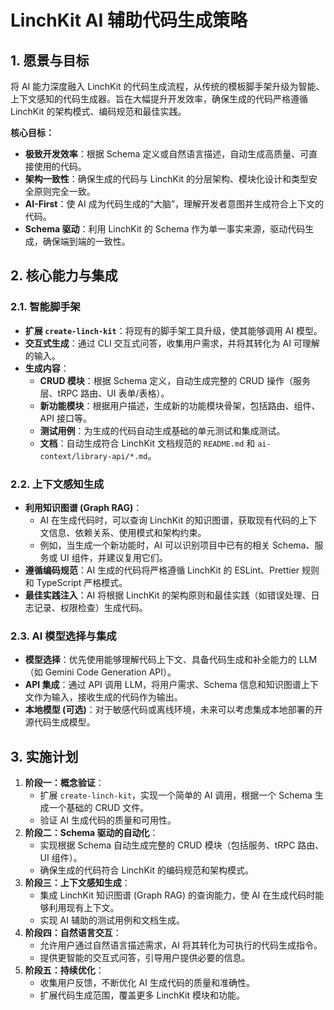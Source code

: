 # LinchKit AI 辅助代码生成策略

## 1. 愿景与目标

将 AI 能力深度融入 LinchKit 的代码生成流程，从传统的模板脚手架升级为智能、上下文感知的代码生成器。旨在大幅提升开发效率，确保生成的代码严格遵循 LinchKit 的架构模式、编码规范和最佳实践。

**核心目标：**
*   **极致开发效率**：根据 Schema 定义或自然语言描述，自动生成高质量、可直接使用的代码。
*   **架构一致性**：确保生成的代码与 LinchKit 的分层架构、模块化设计和类型安全原则完全一致。
*   **AI-First**：使 AI 成为代码生成的“大脑”，理解开发者意图并生成符合上下文的代码。
*   **Schema 驱动**：利用 LinchKit 的 Schema 作为单一事实来源，驱动代码生成，确保端到端的一致性。

## 2. 核心能力与集成

### 2.1. 智能脚手架

*   **扩展 `create-linch-kit`**：将现有的脚手架工具升级，使其能够调用 AI 模型。
*   **交互式生成**：通过 CLI 交互式问答，收集用户需求，并将其转化为 AI 可理解的输入。
*   **生成内容**：
    *   **CRUD 模块**：根据 Schema 定义，自动生成完整的 CRUD 操作（服务层、tRPC 路由、UI 表单/表格）。
    *   **新功能模块**：根据用户描述，生成新的功能模块骨架，包括路由、组件、API 接口等。
    *   **测试用例**：为生成的代码自动生成基础的单元测试和集成测试。
    *   **文档**：自动生成符合 LinchKit 文档规范的 `README.md` 和 `ai-context/library-api/*.md`。

### 2.2. 上下文感知生成

*   **利用知识图谱 (Graph RAG)**：
    *   AI 在生成代码时，可以查询 LinchKit 的知识图谱，获取现有代码的上下文信息、依赖关系、使用模式和架构约束。
    *   例如，当生成一个新功能时，AI 可以识别项目中已有的相关 Schema、服务或 UI 组件，并建议复用它们。
*   **遵循编码规范**：AI 生成的代码将严格遵循 LinchKit 的 ESLint、Prettier 规则和 TypeScript 严格模式。
*   **最佳实践注入**：AI 将根据 LinchKit 的架构原则和最佳实践（如错误处理、日志记录、权限检查）生成代码。

### 2.3. AI 模型选择与集成

*   **模型选择**：优先使用能够理解代码上下文、具备代码生成和补全能力的 LLM（如 Gemini Code Generation API）。
*   **API 集成**：通过 API 调用 LLM，将用户需求、Schema 信息和知识图谱上下文作为输入，接收生成的代码作为输出。
*   **本地模型 (可选)**：对于敏感代码或离线环境，未来可以考虑集成本地部署的开源代码生成模型。

## 3. 实施计划

1.  **阶段一：概念验证**：
    *   扩展 `create-linch-kit`，实现一个简单的 AI 调用，根据一个 Schema 生成一个基础的 CRUD 文件。
    *   验证 AI 生成代码的质量和可用性。
2.  **阶段二：Schema 驱动的自动化**：
    *   实现根据 Schema 自动生成完整的 CRUD 模块（包括服务、tRPC 路由、UI 组件）。
    *   确保生成的代码符合 LinchKit 的编码规范和架构模式。
3.  **阶段三：上下文感知生成**：
    *   集成 LinchKit 知识图谱 (Graph RAG) 的查询能力，使 AI 在生成代码时能够利用现有上下文。
    *   实现 AI 辅助的测试用例和文档生成。
4.  **阶段四：自然语言交互**：
    *   允许用户通过自然语言描述需求，AI 将其转化为可执行的代码生成指令。
    *   提供更智能的交互式问答，引导用户提供必要的信息。
5.  **阶段五：持续优化**：
    *   收集用户反馈，不断优化 AI 生成代码的质量和准确性。
    *   扩展代码生成范围，覆盖更多 LinchKit 模块和功能。
